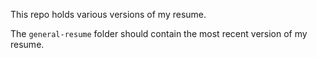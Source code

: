 This repo holds various versions of my resume.

The `general-resume` folder should contain the most recent
version of my resume.
